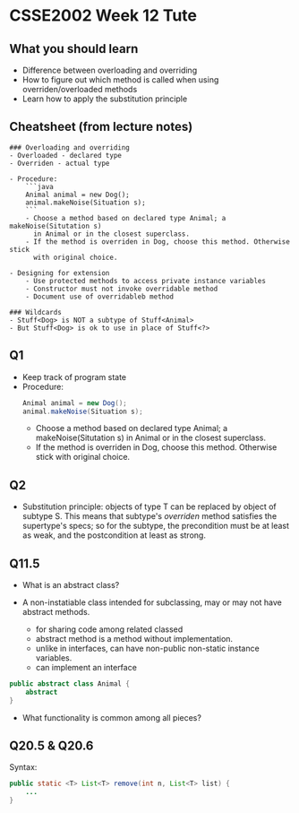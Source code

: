 # CSSE2002 Week 12 Tute 

## What you should learn
- Difference between overloading and overriding
- How to figure out which method is called when using overriden/overloaded methods
- Learn how to apply the substitution principle


## Cheatsheet (from lecture notes)
	### Overloading and overriding
	- Overloaded - declared type 
	- Overriden - actual type 
	
	- Procedure:
		```java
		Animal animal = new Dog();
		animal.makeNoise(Situation s);
		```
		- Choose a method based on declared type Animal; a makeNoise(Situtation s)
		  in Animal or in the closest superclass. 
		- If the method is overriden in Dog, choose this method. Otherwise stick
		  with original choice.

	- Designing for extension 
		- Use protected methods to access private instance variables 
		- Constructor must not invoke overridable method
		- Document use of overridableb method

	### Wildcards
	- Stuff<Dog> is NOT a subtype of Stuff<Animal>
	- But Stuff<Dog> is ok to use in place of Stuff<?>

## Q1
- Keep track of program state 
- Procedure:
	```java
	Animal animal = new Dog();
	animal.makeNoise(Situation s);
	```
	- Choose a method based on declared type Animal; a makeNoise(Situtation s)
	  in Animal or in the closest superclass. 
	- If the method is overriden in Dog, choose this method. Otherwise stick
	  with original choice.

## Q2
- Substitution principle: objects of type T can be replaced by object of subtype S.
  This means that subtype's *overriden* method satisfies the supertype's specs;
  so for the subtype, the precondition must be at least as weak, and the postcondition
  at least as strong.

## Q11.5
- What is an abstract class? 

- A non-instatiable class intended for subclassing, may or may not have abstract methods.
	- for sharing code among related classed
	- abstract method is a method without implementation. 
	- unlike in interfaces, can have non-public non-static instance variables.
	- can implement an interface

```java
public abstract class Animal {
	abstract 
}
```
- What functionality is common among all pieces?

## Q20.5 & Q20.6
Syntax:
```java
public static <T> List<T> remove(int n, List<T> list) {
	...
}
```
